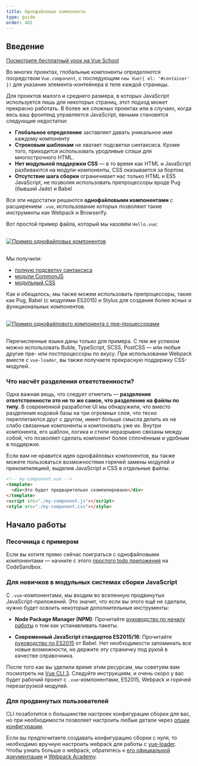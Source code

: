 ```yaml
---
title: Однофайловые компоненты
type: guide
order: 401
---
```


## Введение

<div class="vueschool"><a href="https://vueschool.io/lessons/introduction-to-single-file-components?friend=vuejs" target="_blank" rel="sponsored noopener" title="Free Vue.js Single File Components lesson">Посмотрите бесплатный урок на Vue School</a></div>

Во многих проектах, глобальные компоненты определяются посредством `Vue.component`, с последующим `new Vue({ el: '#container' })` для указания элемента-контейнера в теле каждой страницы.

Для проектов малого и среднего размера, в которых JavaScript используется лишь для некоторых страниц, этот подход может прекрасно работать. В более же сложных проектах или в случаях, когда весь ваш фронтенд управляется JavaScript, явными становятся следующие недостатки:

- **Глобальное определение** заставляет давать уникальное имя каждому компоненту
- **Строковым шаблонам** не хватает подсветки синтаксиса. Кроме того, приходится использовать уродливые слэши для многострочного HTML.
- **Нет модульной поддержки CSS** — в то время как HTML и JavaScript разбиваются на модули-компоненты, CSS оказывается за бортом.
- **Отсутствие шага сборки** ограничивает нас только HTML и ES5 JavaScript, не позволяя использовать препроцессоры вроде Pug (бывший Jade) и Babel

Все эти недостатки решаются **однофайловыми компонентами** с расширением `.vue`, использование которых позволяют такие инструменты как Webpack и Browserify.

Вот простой пример файла, который мы назовём `Hello.vue`:

<a href="https://gist.github.com/chrisvfritz/e2b6a6110e0829d78fa4aedf7cf6b235" target="_blank" rel="noopener noreferrer"><img src="/images/vue-component.png" alt="Пример однофайловых компонентов" style="display: block; margin: 30px auto;"></a>

Мы получили:

- [полную подсветку синтаксиса](https://github.com/vuejs/awesome-vue#source-code-editing)
- [модули CommonJS](https://webpack.js.org/concepts/modules/#what-is-a-webpack-module)
- [модульный CSS](https://vue-loader.vuejs.org/ru/features/scoped-css.html)

Как и обещалось, мы также можем использовать препроцессоры, такие как Pug, Babel (с модулями ES2015) и Stylus для создания более ясных и функциональных компонентов.

<a href="https://gist.github.com/chrisvfritz/1c9f2daea9bc078dcb47e9a82e5f7587" target="_blank" rel="noopener noreferrer"><img src="/images/vue-component-with-preprocessors.png" alt="Пример однофайлового компонента с пре-процессорами" style="display: block; margin: 30px auto;"></a>

Перечисленные языки даны только для примера. С тем же успехом можно использовать Buble, TypeScript, SCSS, PostCSS — или любые другие пре- или постпроцессоры по вкусу. При использовании Webpack вместе с `vue-loader`, вы также получаете прекрасную поддержку CSS-модулей.

### Что насчёт разделения ответственности?

Одна важная вещь, что следует отметить — **разделение ответственности это не то же самое, что разделение на файлы по типу.** В современной разработке UI мы обнаружили, что вместо разделения кодовой базы на три огромных слоя, что тесно переплетаются друг с другом, имеет больше смысла делить их на слабо связанные компоненты и компоновать уже их. Внутри компонента, его шаблон, логика и стили неразрывно связаны между собой, что позволяет сделать компонент более сплочённым и удобным в поддержке.

Если вам не нравится идея однофайловых компонентов, вы также можете пользоваться возможностями горячей замены модулей и прекомпиляцией, выделив JavaScript и CSS в отдельные файлы:

```html
<!-- my-component.vue -->
<template>
  <div>Это будет предварительно скомпилировано</div>
</template>
<script src="./my-component.js"></script>
<style src="./my-component.css"></style>
```

## Начало работы

### Песочница с примером

Если вы хотите прямо сейчас поиграться с однофайловыми компонентами — начните с этого [простого todo приложения](https://codesandbox.io/s/o29j95wx9) на CodeSandbox.

### Для новичков в модульных системах сборки JavaScript

С `.vue`-компонентами, мы входим во вселенную продвинутых JavaScript-приложений. Это значит, что если вы этого ещё не сделали, нужно будет освоить некоторые дополнительные инструменты:

- **Node Package Manager (NPM)**: Прочитайте [руководство по началу работы](https://docs.npmjs.com/packages-and-modules/getting-packages-from-the-registry) о том как устанавливать пакеты.

- **Современный JavaScript стандартов ES2015/16**: Прочитайте [руководство по ES2015](https://babeljs.io/docs/learn-es2015/) от Babel. Нет необходимости запоминать все новые возможности, но держите эту страничку под рукой в качестве справочника.

После того как вы уделили время этим ресурсам, мы советуем вам посмотреть на [Vue CLI 3](https://cli.vuejs.org/ru/). Следуйте инструкциям, и очень скоро у вас будет рабочий проект с `.vue`-компонентами, ES2015, Webpack и горячей перезагрузкой модулей.

### Для продвинутых пользователей

CLI позаботится о большинстве настроек конфигурации сборки для вас, но при необходимости позволяет настроить любые детали через [опции конфигурации](https://cli.vuejs.org/ru/config/).

Если вы предпочитаете создавать конфигурацию сборки с нуля, то необходимо вручную настроить webpack для работы с [vue-loader](https://vue-loader.vuejs.org/ru/). Чтобы узнать больше о webpack, обратитесь к [его официальной документации](https://webpack.js.org/configuration/) и [Webpack Academy](https://webpack.academy/p/the-core-concepts).
